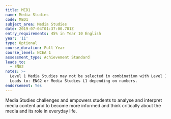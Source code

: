 ```yaml
---
title: MED1
name: Media Studies
code: MED1
subject_area: Media Studies
date: 2019-07-04T01:37:00.701Z
entry_requirements: 45% in Year 10 English
year: '11'
type: Optional
course_duration: Full Year
course_level: NCEA 1
assessment_type: Achievement Standard
leads_to:
  - ENG2
notes: >-
  Level 1 Media Studies may not be selected in combination with Level 1 English.
  Leads to: ENG2 or Media Studies L1 depending on numbers. 
endorsement: Yes
---
```

Media Studies challenges and empowers students to analyse and interpret media content and to become more informed and think critically about the media and its role in everyday life.
